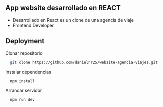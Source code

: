 ## App website desarrollado en REACT 

- Desarrollado en React es un clone de una agencia de viaje 
- Frontend Developer

## Deployment

Clonar repositorio

```bash
  git clone https://github.com/danielnr25/website-agencia-viajes.git
```
Instalar dependencias
```bash
  npm install 
```
Arrancar servidor 
```bash
  npm run dev 
```

